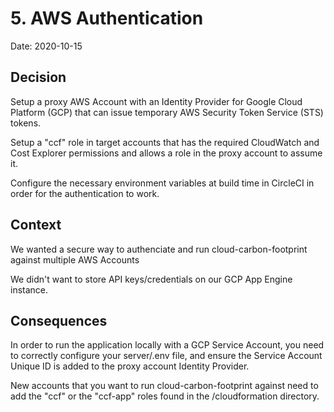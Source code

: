 # 5. AWS Authentication

Date: 2020-10-15

## Decision

Setup a proxy AWS Account with an Identity Provider for Google Cloud Platform
(GCP) that can issue temporary AWS Security Token Service (STS) tokens.

Setup a "ccf" role in target accounts that has the required CloudWatch and Cost
Explorer permissions and allows a role in the proxy account to assume it.

Configure the necessary environment variables at build time in CircleCI in
order for the authentication to work.

## Context

We wanted a secure way to authenciate and run cloud-carbon-footprint against
multiple AWS Accounts

We didn't want to store API keys/credentials on our GCP App Engine instance.

## Consequences

In order to run the application locally with a GCP Service Account, you need to
correctly configure your server/.env file, and ensure the Service Account
Unique ID is added to the proxy account Identity Provider.

New accounts that you want to run cloud-carbon-footprint against need to add
the "ccf" or the "ccf-app" roles found in the /cloudformation directory.
